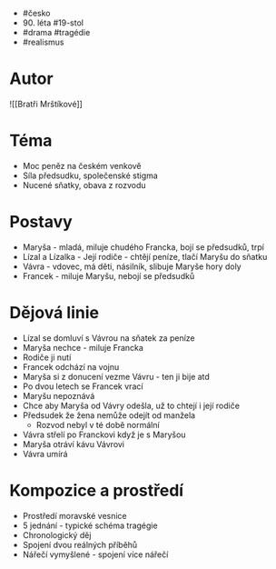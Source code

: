 - #česko 
- 90\. léta #19-stol
- #drama #tragédie
- #realismus 
# Autor
![[Bratři Mrštíkové]]
# Téma
- Moc peněz na českém venkově
- Síla předsudku, společenské stigma
- Nucené sňatky, obava z rozvodu
# Postavy
- Maryša - mladá, miluje chudého Francka, bojí se předsudků, trpí
- Lízal a Lízalka - Její rodiče - chtějí peníze, tlačí Maryšu do sňatku
- Vávra - vdovec, má děti, násilník, slibuje Maryše hory doly
- Francek - miluje Maryšu, nebojí se předsudků
# Dějová linie
- Lízal se domluví s Vávrou na sňatek za peníze
- Maryša nechce - miluje Francka
- Rodiče ji nutí
- Francek odchází na vojnu
- Maryša si z donucení vezme Vávru - ten ji bije atd
- Po dvou letech se Francek vrací
- Maryšu nepoznává
- Chce aby Maryša od Vávry odešla, už to chtejí i její rodiče
- Předsudek že žena nemůže odejít od manžela
	- Rozvod nebyl v té době normální
- Vávra střelí po Franckovi když je s Maryšou
- Maryša otráví kávu Vávrovi
- Vávra umírá
# Kompozice a prostředí
- Prostředí moravské vesnice
- 5 jednání - typické schéma tragégie
- Chronologický děj
- Spojení dvou reálných příběhů
- Nářečí vymyšlené - spojení více nářečí

